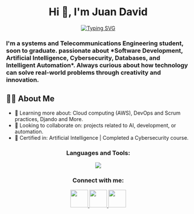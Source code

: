 <h1 align="center">Hi 👋, I'm Juan David</h1>
<p align="center">
	<a href="https://git.io/typing-svg"><img src="https://readme-typing-svg.herokuapp.com?font=Fira+Code&pause=1000&width=435&lines=Exploring+AI%2C+Data%2C+and+Automation" alt="Typing SVG" /></a>
</p>
<h3>I'm a systems and Telecommunications Engineering student, soon to graduate. passionate about *Software Development, Artificial Intelligence, Cybersecurity, Databases, and Intelligent Automation*. Always curious about how technology can solve real-world problems through creativity and innovation.
</h3>

## 🧑‍💻 About Me
- 🌱 Learning more about: Cloud computing (AWS), DevOps and Scrum practices, Djando and More.
- 👯 Looking to collaborate on: projects related to AI, development, or automation.  
- 📜 Certified in: Artificial Intelligence | Completed a Cybersecurity course.  


<h3 align="center">Languages and Tools:</h3>

<p align="center">
  <a href="https://skillicons.dev">
    <img src="https://skillicons.dev/icons?i=js,linux,git,django,idea,java,kali,postman,py,postgres,sqlite,mysql,ubuntu,vscode,windows,wordpress,notion,obsidian,powershell,flask&perline=10" />
  </a>
</p>

<h3 align="center">Connect with me:</h3>

<p align="center">
  <a href="https://www.linkedin.com/in/juan-david-gómez-vallejo" target="_blank">
    <img src="https://skillicons.dev/icons?i=linkedin" height="48" />
  </a>
  <a href="mailto:juandaviid2624@gmail.com">
    <img src="https://skillicons.dev/icons?i=gmail" height="48" />
  </a>
  <a href="https://discordapp.com/users/spraydeuva" target="_blank">
    <img src="https://skillicons.dev/icons?i=discord" height="48" />
  </a>
</p>

